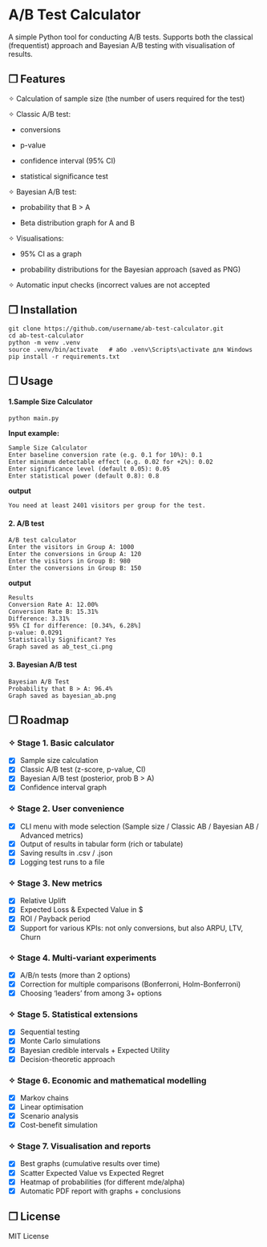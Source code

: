 # A/B Test Calculator

A simple Python tool for conducting A/B tests. Supports both the classical (frequentist) approach and Bayesian A/B testing with visualisation of results.

## ❒ Features

✧ Calculation of sample size (the number of users required for the test)

✧ Classic A/B test:

- conversions

- p-value

- confidence interval (95% CI)

 - statistical significance test

✧ Bayesian A/B test:

- probability that B > A

- Beta distribution graph for A and B

✧ Visualisations:

- 95% CI as a graph

- probability distributions for the Bayesian approach (saved as PNG)

✧ Automatic input checks (incorrect values are not accepted

## ❒ Installation

```
git clone https://github.com/username/ab-test-calculator.git
cd ab-test-calculator
python -m venv .venv
source .venv/bin/activate   # або .venv\Scripts\activate для Windows
pip install -r requirements.txt
```
## ❒ Usage

#### 1.Sample Size Calculator
`python main.py`

**Input example:**
```
Sample Size Calculator
Enter baseline conversion rate (e.g. 0.1 for 10%): 0.1
Enter minimum detectable effect (e.g. 0.02 for +2%): 0.02
Enter significance level (default 0.05): 0.05
Enter statistical power (default 0.8): 0.8
```
**output**
```
You need at least 2401 visitors per group for the test.
```
#### 2. A/B test
```
A/B test calculator
Enter the visitors in Group A: 1000
Enter the conversions in Group A: 120
Enter the visitors in Group B: 980
Enter the conversions in Group B: 150
```
**output**
```
Results
Conversion Rate A: 12.00%
Conversion Rate B: 15.31%
Difference: 3.31%
95% CI for difference: [0.34%, 6.28%]
p-value: 0.0291
Statistically Significant? Yes
Graph saved as ab_test_ci.png
```
#### 3. Bayesian A/B test
```
Bayesian A/B Test
Probability that B > A: 96.4%
Graph saved as bayesian_ab.png
```

## ❒ Roadmap
### ✧  Stage 1. Basic calculator
- [x] Sample size calculation
- [x] Classic A/B test (z-score, p-value, CI)
- [x] Bayesian A/B test (posterior, prob B > A)
- [x] Confidence interval graph

### ✧  Stage 2. User convenience
- [x] CLI menu with mode selection (Sample size / Classic AB / Bayesian AB / Advanced metrics)
- [x] Output of results in tabular form (rich or tabulate)
- [x] Saving results in .csv / .json
- [x] Logging test runs to a file

### ✧  Stage 3. New metrics
- [x] Relative Uplift
- [x] Expected Loss & Expected Value in $
- [x] ROI / Payback period
- [x] Support for various KPIs: not only conversions, but also ARPU, LTV, Churn

### ✧  Stage 4. Multi-variant experiments
- [x] A/B/n tests (more than 2 options)
- [x] Correction for multiple comparisons (Bonferroni, Holm-Bonferroni)
- [x] Choosing ‘leaders’ from among 3+ options

### ✧  Stage 5. Statistical extensions
- [x] Sequential testing
- [x] Monte Carlo simulations
- [x] Bayesian credible intervals + Expected Utility
- [x] Decision-theoretic approach

### ✧  Stage 6. Economic and mathematical modelling
- [x] Markov chains
- [x] Linear optimisation
- [x] Scenario analysis
- [x] Cost-benefit simulation

### ✧  Stage 7. Visualisation and reports
- [x] Best graphs (cumulative results over time)
- [x] Scatter Expected Value vs Expected Regret
- [x] Heatmap of probabilities (for different mde/alpha)
- [x] Automatic PDF report with graphs + conclusions

## ❒ License

MIT License